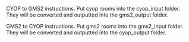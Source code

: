 CYOP to GMS2 instructions.
Put cyop rooms into the cyop_input folder.
They will be converted and outputted into the gms2_output folder.

GMS2 to CYOP instructions.
Put gms2 rooms into the gms2_input folder.
They will be converted and outputted into the cyop_output folder.
